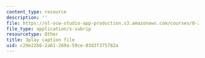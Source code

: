 ```yaml
---
content_type: resource
description: ''
file: https://ol-ocw-studio-app-production.s3.amazonaws.com/courses/8-286-the-early-universe-fall-2013/c29e22b62a61269a59ce03d3f375782a_ARuzDX55Xnk.srt
file_type: application/x-subrip
resourcetype: Other
title: 3play caption file
uid: c29e22b6-2a61-269a-59ce-03d3f375782a
---
```


